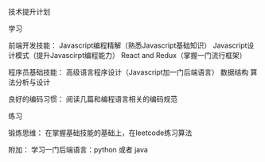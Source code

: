 



技术提升计划

学习

前端开发技能：
Javascript编程精解（熟悉Javascript基础知识）
Javascript设计模式（提升Javascirpt编程能力）
React and Redux（掌握一门流行框架）

程序员基础技能：
高级语言程序设计（Javascript加一门后端语言）
数据结构
算法分析与设计

良好的编码习惯：
阅读几篇和编程语言相关的编码规范



练习

锻炼思维：
在掌握基础技能的基础上，在leetcode练习算法



附加：
学习一门后端语言：python 或者 java







